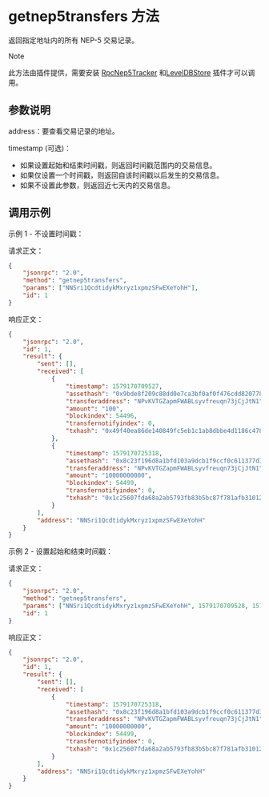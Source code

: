# getnep5transfers 方法

返回指定地址内的所有 NEP-5 交易记录。

> [!Note]
>
> 此方法由插件提供，需要安装 [RpcNep5Tracker](https://github.com/neo-project/neo-modules/releases) 和[LevelDBStore](https://github.com/neo-project/neo-modules/releases) 插件才可以调用。

## 参数说明

address：要查看交易记录的地址。

timestamp (可选)：

- 如果设置起始和结束时间戳，则返回时间戳范围内的交易信息。
- 如果仅设置一个时间戳，则返回自该时间戳以后发生的交易信息。
- 如果不设置此参数，则返回近七天内的交易信息。

## 调用示例

示例 1  - 不设置时间戳：

请求正文：

```json
{
    "jsonrpc": "2.0",
    "method": "getnep5transfers",
    "params": ["NNSri1QcdtidykMxryz1xpmzSFwEXeYohH"],
    "id": 1
}
```

响应正文：

```json
{
    "jsonrpc": "2.0",
    "id": 1,
    "result": {
        "sent": [],
        "received": [
            {
                "timestamp": 1579170709527,
                "assethash": "0x9bde8f209c88dd0e7ca3bf0af0f476cdd8207789",
                "transferaddress": "NPvKVTGZapmFWABLsyvfreuqn73jCjJtN1",
                "amount": "100",
                "blockindex": 54496,
                "transfernotifyindex": 0,
                "txhash": "0x49f40ea86de140849fc5eb1c1ab8dbbe4d1186c47807963a162338d979e79c0f"
            },
            {
                "timestamp": 1579170725318,
                "assethash": "0x8c23f196d8a1bfd103a9dcb1f9ccf0c611377d3b",
                "transferaddress": "NPvKVTGZapmFWABLsyvfreuqn73jCjJtN1",
                "amount": "10000000000",
                "blockindex": 54499,
                "transfernotifyindex": 0,
                "txhash": "0x1c25607fda68a2ab5793fb83b5bc87f781afb310127b440620b4ad176d77fa3d"
            }
        ],
        "address": "NNSri1QcdtidykMxryz1xpmzSFwEXeYohH"
    }
}
```

示例 2 - 设置起始和结束时间戳：

请求正文：

```json
{
    "jsonrpc": "2.0",
    "method": "getnep5transfers",
    "params": ["NNSri1QcdtidykMxryz1xpmzSFwEXeYohH", 1579170709528, 1579170725319],
    "id": 1
}
```

响应正文：

```json
{
    "jsonrpc": "2.0",
    "id": 1,
    "result": {
        "sent": [],
        "received": [
            {
                "timestamp": 1579170725318,
                "assethash": "0x8c23f196d8a1bfd103a9dcb1f9ccf0c611377d3b",
                "transferaddress": "NPvKVTGZapmFWABLsyvfreuqn73jCjJtN1",
                "amount": "10000000000",
                "blockindex": 54499,
                "transfernotifyindex": 0,
                "txhash": "0x1c25607fda68a2ab5793fb83b5bc87f781afb310127b440620b4ad176d77fa3d"
            }
        ],
        "address": "NNSri1QcdtidykMxryz1xpmzSFwEXeYohH"
    }
}
```


